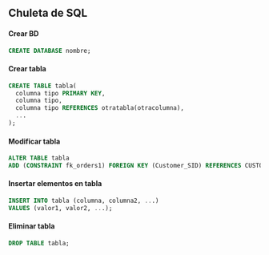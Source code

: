 ## Chuleta de SQL

#### Crear BD

``` sql
CREATE DATABASE nombre;
```

#### Crear tabla
``` sql
CREATE TABLE tabla(
  columna tipo PRIMARY KEY,
  columna tipo,
  columna tipo REFERENCES otratabla(otracolumna),
  ...
);
```
#### Modificar tabla
``` sql
ALTER TABLE tabla
ADD (CONSTRAINT fk_orders1) FOREIGN KEY (Customer_SID) REFERENCES CUSTOMER (SID);
```
#### Insertar elementos en tabla
``` sql
INSERT INTO tabla (columna, columna2, ...)
VALUES (valor1, valor2, ...);
```

#### Eliminar tabla
```sql
DROP TABLE tabla;
```
